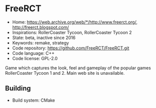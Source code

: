 # FreeRCT

- Home: https://web.archive.org/web/*/http://www.freerct.org/, http://freerct.blogspot.com/
- Inspirations: RollerCoaster Tycoon, RollerCoaster Tycoon 2
- State: beta, inactive since 2016
- Keywords: remake, strategy
- Code repository: https://github.com/FreeRCT/FreeRCT.git
- Code language: C++
- Code license: GPL-2.0

Game which captures the look, feel and gameplay of the popular games RollerCoaster Tycoon 1 and 2.
Main web site is unavailable.

## Building

- Build system: CMake
